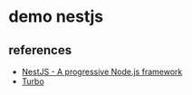 # demo nestjs

## references

- [NestJS - A progressive Node.js framework](https://nestjs.com/)
- [Turbo](https://turbo.build/)